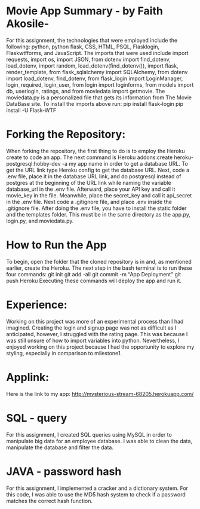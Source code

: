 # Movie App Summary - by Faith Akosile-
For this assignment, the technologies that were employed include the following: python, python flask, CSS, HTML, PSQL, Flasklogin, Flaskwtfforms,  and JavaScript. The imports that were used include import requests, import os, import JSON, from dotenv import find_dotenv, load_dotenv, import random, load_dotenv(find_dotenv()), import flask, render_template, from flask_sqlalchemy import SQLAlchemy, from dotenv import load_dotenv, find_dotenv, from flask_login import LoginManager, login_required, login_user, from login import loginforms, from models import db, userlogin, ratings, and from moviedata import getmovie. The moviedata.py is a personalized file that gets its information from The Movie DataBase site.
To install the imports above run:
pip install flask-login
pip install -U Flask-WTF

# Forking the Repository:
When forking the repository, the first thing to do is to employ the Heroku create to code an app. The next command is Heroku addons:create heroku-postgresql:hobby-dev -a my app name in order to get a database URL. To get the URL link type Heroku config to get the database URL. Next, code a .env file, place it in the database URL link, and do postgresql instead of postgres at the beginning of the URL link while naming the variable database_url in the .env file. Afterward, place your API key and call it movie_key in the file. Meanwhile, place the secret_key and call it api_secret in the .env file. Next code a .gitignore file, and place .env inside the .gitignore file. After doing the .env file, you have to install the static folder and the templates folder. This must be in the same directory as the app.py, login.py, and moviedata.py.

# How to Run the App
To begin, open the folder that the cloned repository is in and, as mentioned earlier, create the Heroku. The next step in the bash terminal is to run these four commands:
git init
git add -all
git commit -m “App Deployment”
git push Heroku
Executing these commands will deploy the app and run it.

# Experience:
Working on this project was more of an experimental process than I had imagined. Creating the login and signup page was not as difficult as I anticipated, however, I struggled with the rating page. This was because I was still unsure of how to import variables into python. Nevertheless, I enjoyed working on this project because I had the opportunity to explore my styling, especially in comparison to milestone1.
# Applink:
Here is the link to my app: http://mysterious-stream-68205.herokuapp.com/
# SQL - query
For this assignment, I created SQL queries using MySQL in order to manipulate big data for an employee database. I was able to clean the data, manipulate the database and filter the data.
# JAVA - password hash
For this assignment, I implemented a cracker and a dictionary system. For this code, I was able to use the MD5 hash system to check if a password matches the correct hash function.



